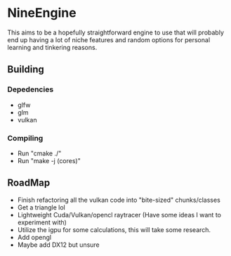 # NineEngine

This aims to be a hopefully straightforward engine to use that will probably end up having a lot of niche features and random options for personal learning and tinkering reasons.

## Building
### Depedencies
- glfw
- glm
- vulkan

### Compiling
- Run "cmake ./"
- Run "make -j (cores)"

## RoadMap
- Finish refactoring all the vulkan code into "bite-sized" chunks/classes
- Get a triangle lol
- Lightweight Cuda/Vulkan/opencl raytracer (Have some ideas I want to experiment with)
- Utilize the igpu for some calculations, this will take some research.
- Add opengl
- Maybe add DX12 but unsure
